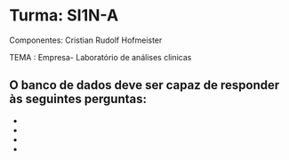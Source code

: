 # Turma: SI1N-A

Componentes: Cristian Rudolf Hofmeister


TEMA : Empresa- Laboratório de análises clinicas









O banco de dados deve ser capaz de responder às seguintes perguntas:
-
-
-
-
-
